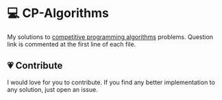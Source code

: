 # :computer: CP-Algorithms

My solutions to [competitive programming algorithms](https://cp-algorithms.com/) problems.
Question link is commented at the first line of each file.

## :heartpulse: Contribute

I would love for you to contribute. If you find any better implementation to any solution, just open an issue.
